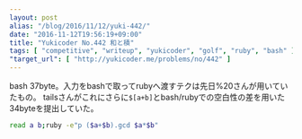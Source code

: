 ```yaml
---
layout: post
alias: "/blog/2016/11/12/yuki-442/"
date: "2016-11-12T19:56:19+09:00"
title: "Yukicoder No.442 和と積"
tags: [ "competitive", "writeup", "yukicoder", "golf", "ruby", "bash" ]
"target_url": [ "http://yukicoder.me/problems/no/442" ]
---
```


bash $37$byte。入力をbashで取ってrubyへ渡すテクは先日%20さんが用いていたもの。
tailsさんがこれにさらに`$[a+b]`とbash/rubyでの空白性の差を用いた$34$byteを提出していた。

``` sh
read a b;ruby -e"p ($a+$b).gcd $a*$b"
```
